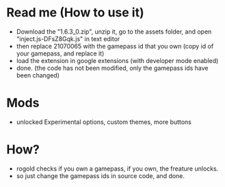 # Read me (How to use it)
  - Download the "1.6.3_0.zip", unzip it, go to the assets folder, and open "inject.js-DFsZ8Gqk.js" in text editor
  - then replace 21070065 with the gamepass id that you own (copy id of your gamepass, and replace it)
  - load the extension in google extensions (with developer mode enabled)
  - done. (the code has not been modified, only the gamepass ids have been changed)

# Mods
- unlocked Experimental options, custom themes, more buttons

# How?
- rogold checks if you own a gamepass, if you own, the freature unlocks.
- so just change the gamepass ids in source code, and done.
